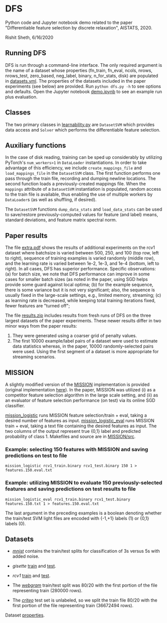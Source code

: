 # DFS
Python code and Jupyter notebook demo related to the paper "Differentiable feature selection by discrete relaxation", AISTATS, 2020.

Rishit Sheth, 6/16/2020

## Running DFS

DFS is run through a command-line interface.
The only required argument is the name of a dataset whose properties (fn_train, fn_eval, ncols, nrows, nrows_test, zero_based, neg_label, binary, n_for_stats, disk) are populated in [datasets.yml](datasets.yml).
The properties of the datasets included in the paper experiments (see below) are provided.
Run `python dfs.py -h` to see options and defaults.
Open the Jupyter notebook [demo.ipynb](demo.ipynb) to see an example run plus evaluation.

## Classes

The two primary classes in [learnability.py](learnability.py) are `DatasetSVM` which provides data access and `Solver` which performs the differentiable feature selection.

## Auxiliary functions

In the case of disk reading, training can be sped up considerably by utilizing PyTorch's `num_workers>1` in `DataLoader` instantiations.
In order to take advantage of this efficiency, we include `create_mappings_file` and `load_mappings_file` in the `DatasetSVM` class.
The first function performs one pass through the train file, recording and dumping newline locations.
The second function loads a previously-created mappings file.
When the `mappings` attribute of a `DatasetSVM` instantiation is populated, random access to the train file is available, thus enabling the use of multiple workers by `DataLoader`s (as well as shuffling, if desired).

The `DatasetSVM` functions `dump_data_stats` and `load_data_stats` can be used to save/restore previously-computed values for feature (and label) means, standard deviations, and feature matrix spectral norm.

## Paper results

The file [extra.pdf](extra.pdf) shows the results of additional experiments on the rcv1 dataset where batchsize is varied between 500, 250, and 100 (top row, left to right), sequence of training examples is varied randomly (middle row), and the learning rate is varied between 1e-2, 1e-3, and 1e-4 (bottom, left to right).
In all cases, DFS has superior performance.
Specific observations: (a) for batch size, we note that DFS performance can improve in some cases for smaller batch sizes (as noted in the paper, using SGD helps provide some guard against local optima; (b) for the example sequence, there is some variance but it is not very significant; also, the sequence is usually fixed in the large-scale settings, e.g., limited memory, streaming; (c) as learning rate is decreased, while keeping total training iterations fixed, fewer features are "turned off";

The file [results.zip](results.zip) includes results from fresh runs of DFS on the three largest datasets of the paper experiments.
These newer results differ in two minor ways from the paper results:
1. They were generated using a coarser grid of penalty values.
2. The first 10000 example/label pairs of a dataset were used to estimate data statistics whereas, in the paper, 10000 randomly-selected pairs were used.
Using the first segment of a dataset is more appropriate for streaming scenarios.

## MISSION

A slightly modified version of the [MISSION](https://arxiv.org/abs/1806.04310) implementation is provided (original implementation [here](https://github.com/rdspring1/MISSION)).
In the paper, MISSION was utilized (i) as a competitor feature selection algorithm in the large scale setting, and (ii) as an evaluator of feature selection performance (on test) via its online SGD classifier.

[mission_logistic](MISSION/src/mission_logistic.cpp) runs MISSION feature selection/train + eval, taking a desired number of features as input.
[mission_logistic_eval](MISSION/src/mission_logistic_eval.cpp) runs MISSION train + eval, taking a text file containing the desired features as input.
The two columns of the output represent true {0,1} label and predicted probability of class 1.
Makefiles and source are in [MISSION/src](MISSION/src).

### Example: selecting 150 features with MISSION and saving predictions on test to file
```
mission_logistic rcv1_train.binary rcv1_test.binary 150 1 > features.150.eval.txt
```
### Example: utilizing MISSION to evaluate 150 previously-selected features and saving predictions on test results to file
```
mission_logistic_eval rcv1_train.binary rcv1_test.binary features.150.txt 1 > features.150.eval.txt
```
The last argument in the preceding examples is a boolean denoting whether the train/test SVM light files are encoded with {-1,+1} labels (1) or {0,1} labels (0).

## Datasets

* [*mnist*](mnist-35-noisy-binary.tar.gz) contains the train/test splits for classification of 3s versus 5s with added noise.

* *gisette* [train](https://www.csie.ntu.edu.tw/~cjlin/libsvmtools/datasets/binary/gisette_scale.bz2) and [test](https://www.csie.ntu.edu.tw/~cjlin/libsvmtools/datasets/binary/gisette_scale.t.bz2).

* *rcv1* [train](https://www.csie.ntu.edu.tw/~cjlin/libsvmtools/datasets/binary/rcv1_train.binary.bz2) and [test](https://www.csie.ntu.edu.tw/~cjlin/libsvmtools/datasets/binary/rcv1_test.binary.bz2).

* The [*webgram*](https://www.csie.ntu.edu.tw/~cjlin/libsvmtools/datasets/binary/webspam_wc_normalized_trigram.svm.bz2) train/test split was 80/20 with the first portion of the file representing train (280000 rows).

* The [*criteo*](https://s3-us-west-2.amazonaws.com/criteo-public-svm-data/criteo.kaggle2014.svm.tar.gz) test set is unlabeled, so we split the train file 80/20 with the first portion of the file representing train (36672494 rows).

Dataset [properties](datasets.yml).
